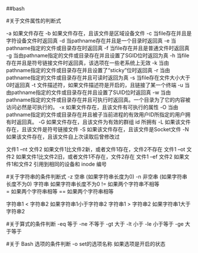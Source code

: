 ##bash

#关于文件属性的判断式

-a 如果文件存在
-b 如果文件存在，且该文件是区域设备文件
-c 当file存在并且是字符设备文件时返回真
-d 当pathname存在并且是一个目录时返回真
-e 当pathname指定的文件或目录存在时返回真
-f 当file存在并且是普通文件时返回真
-g 当由pathname指定的文件或目录存在并且设置了SGID位时返回为真
-h 当file存在并且是符号链接文件时返回真，该选项在一些老系统上无效
-k 当由pathname指定的文件或目录存在并且设置了“sticky”位时返回真
-r 当由pathname指定的文件或目录存在并且可读时返回为真
-s 当file存在文件大小大于0时返回真
-t 文件描述符，如果文件描述符是开启的，且链接了某一个终端
-u 当由pathname指定的文件或目录存在并且设置了SUID位时返回真
-w 当由pathname指定的文件或目录存在并且可执行时返回真。一个目录为了它的内容被访问必然是可执行的。
-x 如果文件存在，且该文件有可执行的属性
-O 当由pathname指定的文件或目录存在并且被子当前进程的有效用户ID所指定的用户拥有时返回真。
-G 如果文件存在，且该文件为有效的群组 id 所拥有
-L 如果该文件存在，且该文件是符号链接文件
-S 如果该文件存在，且该文件是Socket文件
-N 如果该文件存在，且该文件自上次读取后曾修改过

文件1   –nt  文件2   如果文件1比文件2新，或者文件1存在，文件2不存在
文件1   –ot  文件2   如果文件1比文件2旧，或者文件1不存在，文件2存在
文件1   –ef  文件2   如果文件1和文件2 引用到相同的设备和 inode 编号

#关于字符串的条件判断式
-z                 空串 (如果字符串长度为0)
-n                 非空串 (如果字符串长度不为0)
字符串              如果字符串长度不为0
!=                 如果两个字符串不相等                   
=                  如果两个字符串相等
==                 如果两个字符串相等

字符串1 < 字符串2            如果字符串1小于字符串2
字符串1 > 字符串2            如果字符串1大于字符串2

#关于算式的条件判断
-eq   等于
-ne    不等于
-gt    大于
-lt    小于
-le    小于等于
-ge   大于等于

#关于 Bash 选项的条件判断
-o set的选项名称         如果选项是开启的状态